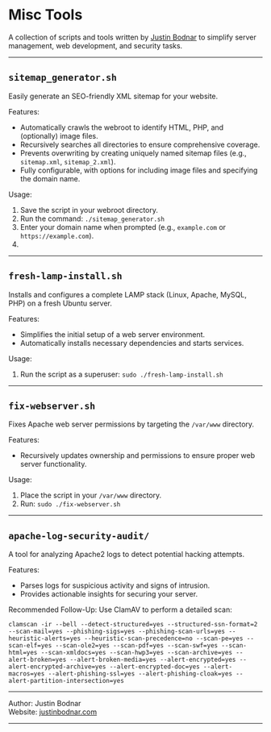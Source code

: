 # Misc Tools

A collection of scripts and tools written by [Justin Bodnar](https://justinbodnar.com) to simplify server management, web development, and security tasks.

---

## `sitemap_generator.sh`

Easily generate an SEO-friendly XML sitemap for your website.

Features:
- Automatically crawls the webroot to identify HTML, PHP, and (optionally) image files.
- Recursively searches all directories to ensure comprehensive coverage.
- Prevents overwriting by creating uniquely named sitemap files (e.g., `sitemap.xml`, `sitemap_2.xml`).
- Fully configurable, with options for including image files and specifying the domain name.

Usage:
1. Save the script in your webroot directory.
2. Run the command: `./sitemap_generator.sh`
3. Enter your domain name when prompted (e.g., `example.com` or `https://example.com`).
4. 

---

## `fresh-lamp-install.sh`

Installs and configures a complete LAMP stack (Linux, Apache, MySQL, PHP) on a fresh Ubuntu server.

Features:
- Simplifies the initial setup of a web server environment.
- Automatically installs necessary dependencies and starts services.

Usage:
1. Run the script as a superuser: `sudo ./fresh-lamp-install.sh`

---

## `fix-webserver.sh`

Fixes Apache web server permissions by targeting the `/var/www` directory.

Features:
- Recursively updates ownership and permissions to ensure proper web server functionality.

Usage:
1. Place the script in your `/var/www` directory.
2. Run: `sudo ./fix-webserver.sh`

---

## `apache-log-security-audit/`

A tool for analyzing Apache2 logs to detect potential hacking attempts.

Features:
- Parses logs for suspicious activity and signs of intrusion.
- Provides actionable insights for securing your server.

Recommended Follow-Up:
Use ClamAV to perform a detailed scan:

```
clamscan -ir --bell --detect-structured=yes --structured-ssn-format=2 --scan-mail=yes --phishing-sigs=yes --phishing-scan-urls=yes --heuristic-alerts=yes --heuristic-scan-precedence=no --scan-pe=yes --scan-elf=yes --scan-ole2=yes --scan-pdf=yes --scan-swf=yes --scan-html=yes --scan-xmldocs=yes --scan-hwp3=yes --scan-archive=yes --alert-broken=yes --alert-broken-media=yes --alert-encrypted=yes --alert-encrypted-archive=yes --alert-encrypted-doc=yes --alert-macros=yes --alert-phishing-ssl=yes --alert-phishing-cloak=yes --alert-partition-intersection=yes

```
---

Author: Justin Bodnar  
Website: [justinbodnar.com](https://justinbodnar.com)

---
